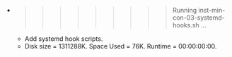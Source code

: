 * >>>>>>>>> Running inst-min-con-03-systemd-hooks.sh ...
  * Add systemd hook scripts.
  * Disk size = 1311288K. Space Used = 76K. Runtime = 00:00:00:00.

